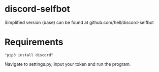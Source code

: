 # discord-selfbot

Simplified version (base) can be found at github.com/hell/discord-selfbot

# Requirements
    "pip3 install discord"

Navigate to settings.py, input your token and run the program.
